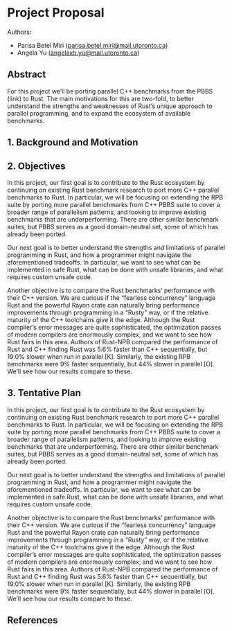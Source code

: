 # Project Proposal
Authors: 
- Parisa Betel Miri (parisa.betel.miri@mail.utoronto.ca)
- Angela Yu (angelaxh.yu@mail.utoronto.ca)

## Abstract

For this project we’ll be porting parallel C++ benchmarks from the PBBS (link) to Rust. The main motivations for this are two-fold, to better understand the strengths and weaknesses of Rust’s unique approach to parallel programming, and to expand the ecosystem of available benchmarks.

## 1. Background and Motivation



## 2. Objectives 

In this project, our first goal is to contribute to the Rust ecosystem by continuing on existing Rust benchmark research to port more C++ parallel benchmarks to Rust. In particular, we will be focusing on extending the RPB suite by porting more parallel benchmarks from C++ PBBS suite to cover a broader range of parallelism patterns, and looking to improve existing benchmarks that are underperforming. There are other similar benchmark suites, but PBBS serves as a good domain-neutral set, some of which has already been ported.

Our next goal is to better understand the strengths and limitations of parallel programming in Rust, and how a programmer might navigate the aforementioned tradeoffs. In particular, we want to see what can be implemented in safe Rust, what can be done with unsafe libraries, and what requires custom unsafe code.

Another objective is to compare the Rust benchmarks’ performance with their C++ version. We are curious if the “fearless concurrency” language Rust and the powerful Rayon crate can naturally bring performance improvements through programming in a “Rusty” way, or if the relative maturity of the C++ toolchains give it the edge. Although the Rust compiler’s error messages are quite sophisticated, the optimization passes of modern compilers are enormously complex, and we want to see how Rust fairs in this area. Authors of Rust-NPB compared the performance of Rust and C++ finding Rust was 5.6% faster than C++ sequentially, but 19.0% slower when run in parallel [K]. Similarly, the existing RPB benchmarks were 9% faster sequentially, but 44% slower in parallel [O]. We’ll see how our results compare to these.

## 3. Tentative Plan

In this project, our first goal is to contribute to the Rust ecosystem by continuing on existing Rust benchmark research to port more C++ parallel benchmarks to Rust. In particular, we will be focusing on extending the RPB suite by porting more parallel benchmarks from C++ PBBS suite to cover a broader range of parallelism patterns, and looking to improve existing benchmarks that are underperforming. There are other similar benchmark suites, but PBBS serves as a good domain-neutral set, some of which has already been ported.

Our next goal is to better understand the strengths and limitations of parallel programming in Rust, and how a programmer might navigate the aforementioned tradeoffs. In particular, we want to see what can be implemented in safe Rust, what can be done with unsafe libraries, and what requires custom unsafe code.

Another objective is to compare the Rust benchmarks’ performance with their C++ version. We are curious if the “fearless concurrency” language Rust and the powerful Rayon crate can naturally bring performance improvements through programming in a “Rusty” way, or if the relative maturity of the C++ toolchains give it the edge. Although the Rust compiler’s error messages are quite sophisticated, the optimization passes of modern compilers are enormously complex, and we want to see how Rust fairs in this area. Authors of Rust-NPB compared the performance of Rust and C++ finding Rust was 5.6% faster than C++ sequentially, but 19.0% slower when run in parallel [K]. Similarly, the existing RPB benchmarks were 9% faster sequentially, but 44% slower in parallel [O]. We’ll see how our results compare to these.

## References
